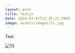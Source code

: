 ```yaml
---
layout: post
title: Testje
date: 2024-03-02T12:35:22.599Z
image: assets/images/11.jpg
---
```

Test



![13](/assets/images/11.jpg "Plaatje 13")

